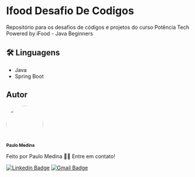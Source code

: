 # Ifood Desafio De Codigos

Repositório para os desafios de códigos e projetos do curso Potência Tech Powered by iFood - Java Beginners

## 🛠 Linguagens

- Java
- Spring Boot

## Autor

<a href="https://www.linkedin.com/in/paulo-medina-778b011b8/">
 <img style="border-radius: 50%;" src="https://media-exp1.licdn.com/dms/image/D5635AQGJyT83pq0JsQ/profile-framedphoto-shrink_400_400/0/1667842240339?e=1668621600&v=beta&t=a8g7TBs9bXY0ZGoyPUcS4os93jQbPi4Zcx_M_Mu3KMU" width="100px;" alt=""/>
 <br />
 <sub><b>Paulo Medina</b></sub></a> <a href="https://www.linkedin.com/in/paulo-medina-778b011b8/" title="LinkedIn"></a>

Feito por Paulo Medina 👋🏽 Entre em contato!

[![Linkedin Badge](https://img.shields.io/badge/Paulo-0077B5?style=flat-square&logo=linkedin&logoColor=white)](https://www.linkedin.com/in/paulo-medina-778b011b8/)
[![Gmail Badge](https://img.shields.io/badge/-Paulo-c14438?style=flat-square&logo=Gmail&logoColor=white&link=mailto:paulomedinabr01@gmail.com)](mailto:paulomedinabr01@gmail.com)
